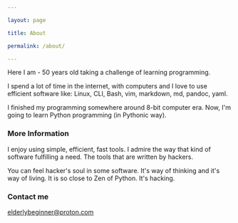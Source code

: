 ```yaml
---

layout: page

title: About

permalink: /about/

---
```




Here I am - 50 years old taking a challenge of learning programming.



I spend a lot of time in the internet, with computers and I love to use efficient software like: Linux, CLI, Bash, vim, markdown, md, pandoc, yaml.



I finished my programming somewhere around 8-bit computer era. Now, I'm going to learn Python programming (in Pythonic way).



### More Information



I enjoy using simple, efficient, fast tools. I admire the way that kind of software fulfilling a need. The tools that are written by hackers.



You can feel hacker's soul in some software. It's way of thinking and it's way of living. It is so close to Zen of Python. It's hacking.



### Contact me



[elderlybeginner@proton.com](elderlybeginner@proton.com)

